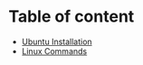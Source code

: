 # Table of content
 * [Ubuntu Installation](./ubuntu_install.md)
 * [Linux Commands](./ubuntu_cmd.md)